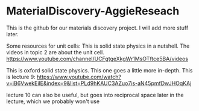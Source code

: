 # MaterialDiscovery-AggieReseach

This is the github for our materials discovery project. I will add more stuff later. 

Some resources for unit cells:
This is solid state physics in a nutshell. The videos in topic 2 are about the unit cell.
https://www.youtube.com/channel/UCFgtgeXkgWr1MsOTftce5BA/videos

This is oxford solid state physics. This one goes a little more in-depth. This is lecture 9: 
https://www.youtube.com/watch?v=iB6VwekEilE&index=9&list=PLd9hKAUC3AZuo7is-aN45pmfDwJHOqKAj

lecture 10 can also be useful, but goes into reciprocal space later in the lecture, which we probably won't use

